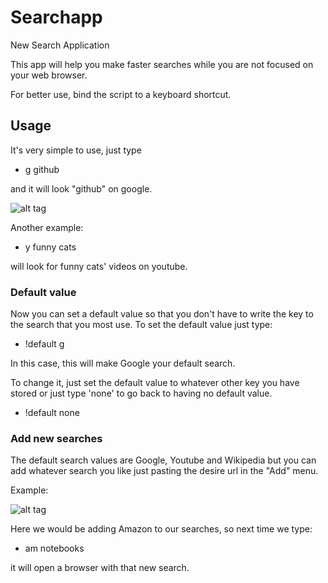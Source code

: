 # Searchapp
New Search Application

This app will help you  make faster searches while you are not focused on your web browser.

For better use, bind the script to a keyboard shortcut.

## Usage

It's very simple to use, just type
* g github

and it will look "github" on google.

![alt tag](http://s21.postimg.org/b12sikndj/Screenshot_from_2015_08_15_14_39_58.png)

Another example:
* y funny cats

will look for funny cats' videos on youtube.

### Default value

Now you can set a default value so that you don't have to write the key to the search that you most use.
To set the default value just type:

* !default g

In this case, this will make Google your default search.

To change it, just set the default value to whatever other key you have stored or just type 'none' to 
go back to having no default value.

* !default none

### Add new searches

The default search values are Google, Youtube and Wikipedia but you can add whatever search you like just
pasting the desire url in the "Add" menu.

Example:

![alt tag](http://s14.postimg.org/r0wh51b2p/Screenshot_from_2015_08_15_14_41_10.png)

Here we would be adding Amazon to our searches, so next time we type:

* am notebooks

it will open a browser with that new search.
